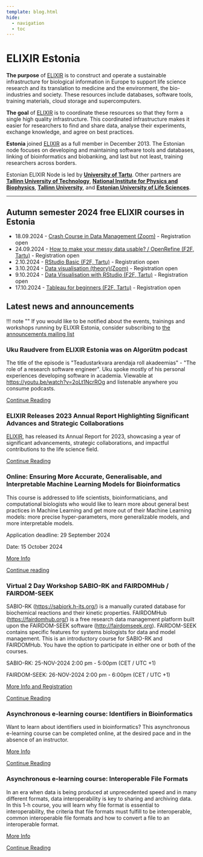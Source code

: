```yaml
---
template: blog.html
hide:
  - navigation
  - toc
---
```

# ELIXIR Estonia

**The purpose** of [ELIXIR](https://www.elixir-europe.org) is to construct and
operate a sustainable infrastructure for biological information in Europe to
support life science research and its translation to medicine and the
environment, the bio-industries and society. These resources include databases,
software tools, training materials, cloud storage and supercomputers.

**The goal** of [ELIXIR](https://www.elixir-europe.org) is to coordinate these
resources so that they form a single high quality infrastructure. This
coordinated infrastructure makes it easier for researchers to find and share
data, analyse their experiments, exchange knowledge, and agree on best
practices.

**Estonia** joined [ELIXIR](https://www.elixir-europe.org) as a full member in
December 2013. The Estonian node focuses on developing and maintaining software
tools and databases, linking of bioinformatics and biobanking, and last but not
least, training researchers across borders.

Estonian ELIXIR Node is led by **[University of Tartu](https://www.ut.ee/en)**.
Other partners are
**[Tallinn University of Technology](https://taltech.ee/en)**,
**[National Institute for Physics and Biophysics](https://kbfi.ee/?lang=en)**,
**[Tallinn University](https://www.tlu.ee/en)**, and
**[Estonian University of Life Sciences](https://www.emu.ee/en)**.

---
## Autumn semester 2024 free ELIXIR courses in Estonia 

* 18.09.2024 - [Crash Course in Data Management (Zoom)](news/posts/2024/crash_course_DM.md) - Registration open
* 24.09.2024 - [How to make your messy data usable? / OpenRefine (F2F, Tartu)](news/posts/2024/OpenRefine_data_cleaning.md) - Registration open
* 2.10.2024 - [RStudio Basic (F2F, Tartu)](news/posts/2024/RStudio_basic.md) - Registration open
* 3.10.2024 - [Data visualisation (theory)(Zoom)](news/posts/2024/Data_visualisation_theory_oct.md) - Registration open
* 9.10.2024 - [Data Visualisation with RStudio (F2F, Tartu)](news/posts/2024/Data_visualisation_with_RStudio.md) - Registration open
* 17.10.2024 - [Tableau for beginners (F2F, Tartu)](news/posts/2024/Tableau_oct.md) - Registration open
<!---
comments

-->

## Latest news and announcements

!!! note ""
    If you would like to be notified about the events, trainings and workshops
    running by ELIXIR Estonia, consider subscribing to [the announcements mailing
    list](https://lists.ut.ee/wws/subscribe/elixir.news?previous_action=edit_list_request)

### Uku Raudvere from ELIXIR Estonia was on Algorütm podcast

The title of the episode is "Teadustarkvara arendaja roll akadeemias" - "The role of a research software engineer". Uku spoke mostly of his personal experiences developing software in academia. Viewable at https://youtu.be/watch?v=2oLt1NcrROg and listenable anywhere you consume podcasts. 

[Continue Reading](news/posts/2024/Algorutm_podcast.md)

### ELIXIR Releases 2023 Annual Report Highlighting Significant Advances and Strategic Collaborations

[ELIXIR](https://elixir-europe.org/), has released its Annual Report for 2023, showcasing a year of significant advancements, strategic collaborations, and impactful contributions to the life science field. 

[Continue Reading](news/posts/2024/ELIXIR_annual_report_2023.md)

### Online: Ensuring More Accurate, Generalisable, and Interpretable Machine Learning Models for Bioinformatics

This course is addressed to life scientists, bioinformaticians, and computational biologists who would like to learn more about general best practices in Machine Learning and get more out of their Machine Learning models: more precise hyper-parameters, more generalizable models, and more interpretable models.

Application deadline: 29 September 2024

Date: 15 October 2024

[More Info](https://www.sib.swiss/training/course/20241015_INTML) 

[Continue reading](news/posts/2024/MLM_for_bioinformatics.md)

### Virtual 2 Day Workshop SABIO-RK and FAIRDOMHub / FAIRDOM-SEEK

SABIO-RK (https://sabiork.h-its.org/) is a manually curated database for biochemical reactions and their kinetic properties. FAIRDOMHub (https://fairdomhub.org/) is a free research data management platform built upon the FAIRDOM-SEEK software (http://fairdomseek.org).  FAIRDOM-SEEK contains specific features for systems biologists for data and model management. This is an introductory course for SABIO-RK and FAIRDOMHub. You have the option to participate in either one or both of the courses.

SABIO-RK: 25-NOV-2024 2:00 pm - 5:00pm (CET / UTC +1)

FAIRDOM-SEEK: 26-NOV-2024 2:00 pm - 6:00pm (CET / UTC +1)

[More Info and Registration](https://www.denbi.de/training-courses-2024/1777-virtual-2-day-workshop-sabio-rk-and-fairdomhub-fairdom-seek) 

[Continue Reading](news/posts/2024/SABIO-RK_FAIRDOMHub-FAIRDOM-SEEK.md)

### Asynchronous e-learning course: Identifiers in Bioinformatics

Want to learn about identifiers used in bioinformatics? This asynchronous e-learning course can be completed online, at the desired pace and in the absence of an instructor.

[More Info](https://www.sib.swiss/training/course/2024_IDIBI)

[Continue Reading](news/posts/2024/Identifiers_bioinformatics.md)

### Asynchronous e-learning course: Interoperable File Formats
In an era when data is being produced at unprecedented speed and in many different formats, data interoperability is key to sharing and archiving data.
In this 1-h course, you will learn why file format is essential to interoperability, the criteria that file formats must fulfill to be interoperable, common interoperable file formats and how to convert a file to an interoperable format.

[More Info](https://www.sib.swiss/training/course/2024_IOFFM)

[Continue Reading](news/posts/2024/Interoperable_file_formats.md)